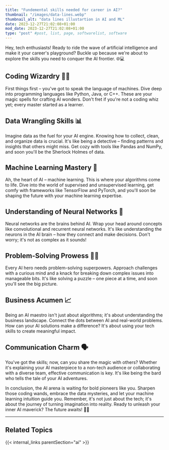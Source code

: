 ```yaml
---
title: "Fundemental skills needed for career in AI?"
thumbnail: "/images/data-lines.webp"
thumbnail_alt: "data lines illustartion in AI and ML"
date: 2023-12-27T21:02:08+01:00
mod_date: 2023-12-27T21:02:08+01:00
type: "post" #post, list, page, softwarelist, software
---
```


Hey, tech enthusiasts! Ready to ride the wave of artificial intelligence and make it your career's playground? Buckle up because we're about to explore the skills you need to conquer the AI frontier. 🌐💻

## Coding Wizardry 🧙‍♂️

First things first – you've got to speak the language of machines. Dive deep into programming languages like Python, Java, or C++. These are your magic spells for crafting AI wonders. Don't fret if you're not a coding whiz yet; every master started as a learner.

## Data Wrangling Skills 📊

Imagine data as the fuel for your AI engine. Knowing how to collect, clean, and organize data is crucial. It's like being a detective – finding patterns and insights that others might miss. Get cozy with tools like Pandas and NumPy, and soon you'll be the Sherlock Holmes of data.

## Machine Learning Mastery 🤖

Ah, the heart of AI – machine learning. This is where your algorithms come to life. Dive into the world of supervised and unsupervised learning, get comfy with frameworks like TensorFlow and PyTorch, and you'll soon be shaping the future with your machine learning expertise.

## Understanding of Neural Networks 🧠

Neural networks are the brains behind AI. Wrap your head around concepts like convolutional and recurrent neural networks. It's like understanding the neurons in the AI brain – how they connect and make decisions. Don't worry; it's not as complex as it sounds!

## Problem-Solving Prowess 🕵️‍♂️

Every AI hero needs problem-solving superpowers. Approach challenges with a curious mind and a knack for breaking down complex issues into manageable bits. It's like solving a puzzle – one piece at a time, and soon you'll see the big picture.

## Business Acumen 📈

Being an AI maestro isn't just about algorithms; it's about understanding the business landscape. Connect the dots between AI and real-world problems. How can your AI solutions make a difference? It's about using your tech skills to create meaningful impact.

## Communication Charm 🗣️

You've got the skills; now, can you share the magic with others? Whether it's explaining your AI masterpiece to a non-tech audience or collaborating with a diverse team, effective communication is key. It's like being the bard who tells the tale of your AI adventures.

In conclusion, the AI arena is waiting for bold pioneers like you. Sharpen those coding wands, embrace the data mysteries, and let your machine learning intuition guide you. Remember, it's not just about the tech; it's about the journey of turning imagination into reality. Ready to unleash your inner AI maverick? The future awaits! 🚀✨



***
## Related Topics

{{< internal_links parentSection="ai" >}}
